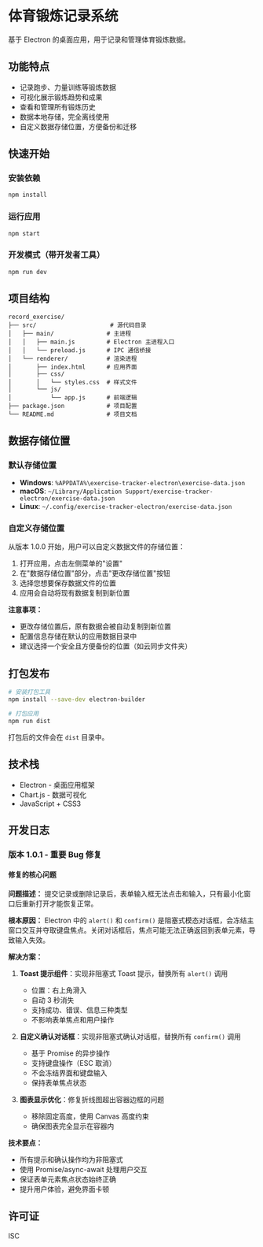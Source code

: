 # 体育锻炼记录系统

基于 Electron 的桌面应用，用于记录和管理体育锻炼数据。

## 功能特点

- 记录跑步、力量训练等锻炼数据
- 可视化展示锻炼趋势和成果
- 查看和管理所有锻炼历史
- 数据本地存储，完全离线使用
- 自定义数据存储位置，方便备份和迁移

## 快速开始

### 安装依赖

```bash
npm install
```

### 运行应用

```bash
npm start
```

### 开发模式（带开发者工具）

```bash
npm run dev
```

## 项目结构

```
record_exercise/
├── src/                     # 源代码目录
│   ├── main/               # 主进程
│   │   ├── main.js         # Electron 主进程入口
│   │   └── preload.js      # IPC 通信桥接
│   └── renderer/           # 渲染进程
│       ├── index.html      # 应用界面
│       ├── css/
│       │   └── styles.css  # 样式文件
│       └── js/
│           └── app.js      # 前端逻辑
├── package.json            # 项目配置
└── README.md               # 项目文档
```

## 数据存储位置

### 默认存储位置

- **Windows**: `%APPDATA%\exercise-tracker-electron\exercise-data.json`
- **macOS**: `~/Library/Application Support/exercise-tracker-electron/exercise-data.json`
- **Linux**: `~/.config/exercise-tracker-electron/exercise-data.json`

### 自定义存储位置

从版本 1.0.0 开始，用户可以自定义数据文件的存储位置：

1. 打开应用，点击左侧菜单的"设置"
2. 在"数据存储位置"部分，点击"更改存储位置"按钮
3. 选择您想要保存数据文件的位置
4. 应用会自动将现有数据复制到新位置

**注意事项：**
- 更改存储位置后，原有数据会被自动复制到新位置
- 配置信息存储在默认的应用数据目录中
- 建议选择一个安全且方便备份的位置（如云同步文件夹）

## 打包发布

```bash
# 安装打包工具
npm install --save-dev electron-builder

# 打包应用
npm run dist
```

打包后的文件会在 `dist` 目录中。

## 技术栈

- Electron - 桌面应用框架
- Chart.js - 数据可视化
- JavaScript + CSS3

## 开发日志

### 版本 1.0.1 - 重要 Bug 修复

#### 修复的核心问题

**问题描述：** 提交记录或删除记录后，表单输入框无法点击和输入，只有最小化窗口后重新打开才能恢复正常。

**根本原因：** Electron 中的 `alert()` 和 `confirm()` 是阻塞式模态对话框，会冻结主窗口交互并夺取键盘焦点。关闭对话框后，焦点可能无法正确返回到表单元素，导致输入失效。

**解决方案：**
1. **Toast 提示组件**：实现非阻塞式 Toast 提示，替换所有 `alert()` 调用
   - 位置：右上角滑入
   - 自动 3 秒消失
   - 支持成功、错误、信息三种类型
   - 不影响表单焦点和用户操作

2. **自定义确认对话框**：实现非阻塞式确认对话框，替换所有 `confirm()` 调用
   - 基于 Promise 的异步操作
   - 支持键盘操作（ESC 取消）
   - 不会冻结界面和键盘输入
   - 保持表单焦点状态

3. **图表显示优化**：修复折线图超出容器边框的问题
   - 移除固定高度，使用 Canvas 高度约束
   - 确保图表完全显示在容器内

**技术要点：**
- 所有提示和确认操作均为非阻塞式
- 使用 Promise/async-await 处理用户交互
- 保证表单元素焦点状态始终正确
- 提升用户体验，避免界面卡顿

## 许可证

ISC
